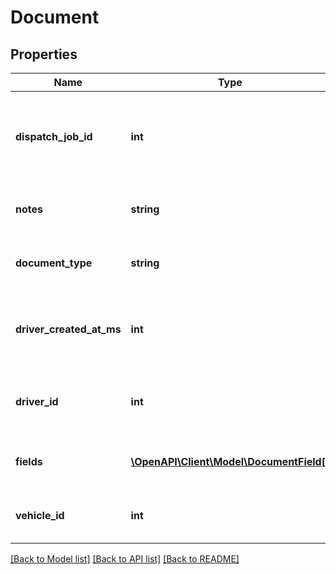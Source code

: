 # Document

## Properties
Name | Type | Description | Notes
------------ | ------------- | ------------- | -------------
**dispatch_job_id** | **int** | ID of the Samsara dispatch job for which the document is submitted | [optional] 
**notes** | **string** | Notes submitted with this document. | [optional] 
**document_type** | **string** | Descriptive name of this type of document. | 
**driver_created_at_ms** | **int** | The time in Unix epoch milliseconds that the document is created. | 
**driver_id** | **int** | ID of the driver for whom the document is submitted | 
**fields** | [**\OpenAPI\Client\Model\DocumentField[]**](DocumentField.md) | The fields associated with this document. | 
**vehicle_id** | **int** | VehicleID of the driver at document creation. | [optional] 

[[Back to Model list]](../README.md#documentation-for-models) [[Back to API list]](../README.md#documentation-for-api-endpoints) [[Back to README]](../README.md)


